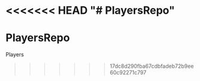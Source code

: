 <<<<<<< HEAD
"# PlayersRepo" 
=======
# PlayersRepo
Players 
>>>>>>> 17dc8d290fba67cdbfadeb72b9ee60c92271c797
